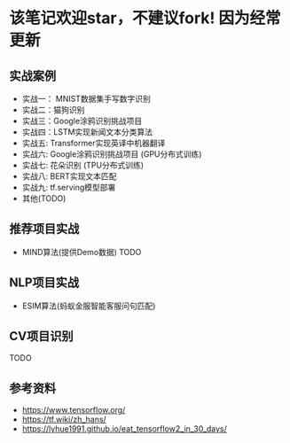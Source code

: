# 该笔记欢迎star，不建议fork! 因为经常更新

## 实战案例

- 实战一： MNIST数据集手写数字识别
- 实战二：猫狗识别
- 实战三：Google涂鸦识别挑战项目
- 实战四：LSTM实现新闻文本分类算法
- 实战五: Transformer实现英译中机器翻译
- 实战六: Google涂鸦识别挑战项目 (GPU分布式训练)
- 实战七: 花朵识别 (TPU分布式训练)
- 实战八: BERT实现文本匹配
- 实战九: tf.serving模型部署
- 其他(TODO)

## 推荐项目实战
- MIND算法(提供Demo数据)
TODO

## NLP项目实战
- ESIM算法(蚂蚁金服智能客服问句匹配) 


## CV项目识别
TODO

## 参考资料
- https://www.tensorflow.org/
- https://tf.wiki/zh_hans/
- https://lyhue1991.github.io/eat_tensorflow2_in_30_days/
